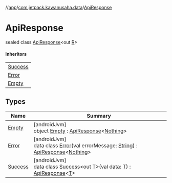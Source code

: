 //[app](../../../index.md)/[com.jetpack.kawanusaha.data](../index.md)/[ApiResponse](index.md)

# ApiResponse

sealed class [ApiResponse](index.md)&lt;out [R](index.md)&gt;

#### Inheritors

| |
|---|
| [Success](-success/index.md) |
| [Error](-error/index.md) |
| [Empty](-empty/index.md) |

## Types

| Name | Summary |
|---|---|
| [Empty](-empty/index.md) | [androidJvm]<br>object [Empty](-empty/index.md) : [ApiResponse](index.md)&lt;[Nothing](https://kotlinlang.org/api/latest/jvm/stdlib/kotlin/-nothing/index.html)&gt; |
| [Error](-error/index.md) | [androidJvm]<br>data class [Error](-error/index.md)(val errorMessage: [String](https://kotlinlang.org/api/latest/jvm/stdlib/kotlin/-string/index.html)) : [ApiResponse](index.md)&lt;[Nothing](https://kotlinlang.org/api/latest/jvm/stdlib/kotlin/-nothing/index.html)&gt; |
| [Success](-success/index.md) | [androidJvm]<br>data class [Success](-success/index.md)&lt;out [T](-success/index.md)&gt;(val data: [T](-success/index.md)) : [ApiResponse](index.md)&lt;[T](-success/index.md)&gt; |
